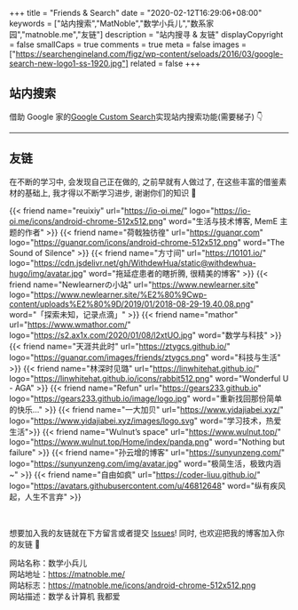 +++
title = "Friends & Search"
date = "2020-02-12T16:29:06+08:00"
keywords = ["站内搜索","MatNoble","数学小兵儿","数系家园","matnoble.me","友链"]
description = "站内搜寻 & 友链"
displayCopyright = false
smallCaps = true
comments = true
meta = false
images =["https://searchengineland.com/figz/wp-content/seloads/2016/03/google-search-new-logo1-ss-1920.jpg"]
related = false
+++

## 站内搜索

借助 Google 家的[Google Custom Search](https://cse.google.com/cse/)实现站内搜索功能(需要梯子) 👇

<script async src="https://cse.google.com/cse.js?cx=018071704944854801762:92uquzoxk7g"></script>
<div class="gcse-search"></div>

<hr />

## 友链

在不断的学习中, 会发现自己正在做的, 之前早就有人做过了, 在这些丰富的借鉴素材的基础上, 我才得以不断学习进步, 谢谢你们的知识 🍻

{{< friend name="reuixiy" url="https://io-oi.me/" logo="https://io-oi.me/icons/android-chrome-512x512.png" word="生活与技术博客, MemE 主题的作者" >}}
{{< friend name="荷戟独彷徨" url="https://guanqr.com" logo="https://guanqr.com/icons/android-chrome-512x512.png" word="The Sound of Silence" >}}
{{< friend name="方寸间" url="https://10101.io/" logo="https://cdn.jsdelivr.net/gh/WithdewHua/static@withdewhua-hugo/img/avatar.jpg" word="拖延症患者的瞎折腾, 很精美的博客" >}}
{{< friend name="Newlearnerの小站" url="https://www.newlearner.site" logo="https://www.newlearner.site/%E2%80%9Cwp-content/uploads%E2%80%9D/2019/01/2018-08-29-19.40.08.png" word="「探索未知，记录点滴」" >}}
{{< friend name="mathor" url="https://www.wmathor.com/" logo="https://s2.ax1x.com/2020/01/08/l2xtUO.jpg" word="数学与科技" >}}
{{< friend name="天涯共此时" url="https://ztygcs.github.io/" logo="https://guanqr.com/images/friends/ztygcs.png" word="科技与生活" >}}
{{< friend name="林深时见璐" url="https://linwhitehat.github.io/" logo="https://linwhitehat.github.io/icons/rabbit512.png" word="Wonderful U - AGA" >}}
{{< friend name="Refun" url="https://gears233.github.io" logo="https://gears233.github.io/image/logo.jpg" word="重新找回那份简单的快乐…" >}}
{{< friend name="一大加贝" url="https://www.yidajiabei.xyz/" logo="https://www.yidajiabei.xyz/images/logo.svg" word="学习技术，热爱生活">}}
{{< friend name="Wulnut’s space" url="https://www.wulnut.top/" logo="https://www.wulnut.top/Home/index/panda.png" word="Nothing but failure" >}}
{{< friend name="孙云增的博客" url="https://sunyunzeng.com/" logo="https://sunyunzeng.com/img/avatar.jpg" word="极简生活，极致内涵~" >}}
{{< friend name="自由如疯" url="https://coder-liuu.github.io/" logo="https://avatars.githubusercontent.com/u/46812648" word="纵有疾风起，人生不言弃" >}}

<br />

想要加入我的友链就在下方留言或者提交 [Issues](https://github.com/MatNoble/matnoble.github.io/issues/1)! 同时, 也欢迎把我的博客加入你的友链 🤗

<p class="note-default" style="text-align:left">
网站名称：数学小兵儿<br>
网站地址：<a href="../" target="_blank">https://matnoble.me/</a><br>
网站标志：<a href="../icons/android-chrome-512x512.png" target="_blank">https://matnoble.me/icons/android-chrome-512x512.png</a><br>
网站描述：数学＆计算机 我都爱
</p>